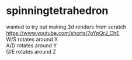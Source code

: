# spinningtetrahedron
wanted to try out making 3d renders from scratch https://www.youtube.com/shorts/7oYpQrJ_ChE  
W/S rotates around X  
A/D rotates around Y  
Q/E rotates around Z  
